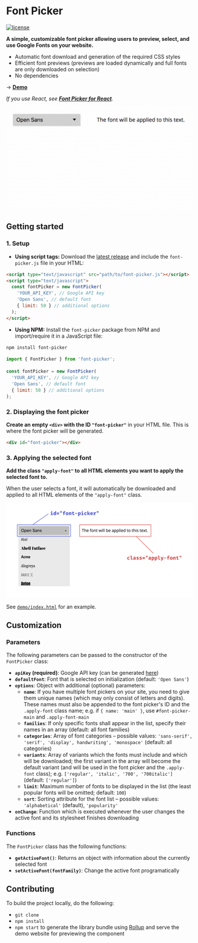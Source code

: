 # Font Picker

[![license](https://img.shields.io/github/license/mashape/apistatus.svg)](https://github.com/samuelmeuli/font-picker/blob/master/LICENSE)

**A simple, customizable font picker allowing users to preview, select, and use Google Fonts on your website.**

* Automatic font download and generation of the required CSS styles
* Efficient font previews (previews are loaded dynamically and full fonts are only downloaded on selection)
* No dependencies

→ **[Demo](https://samuelmeuli.github.io/font-picker)**

_If you use React, see [**Font Picker for React**](https://github.com/samuelmeuli/font-picker-react)._

<p align="center">
  <img src=".github/demo.gif" width=700 alt="Demo">
</p>


## Getting started

### 1. Setup

* **Using script tags:** Download the [latest release](https://github.com/samuelmeuli/font-picker/releases/latest) and include the `font-picker.js` file in your HTML:

```html
<script type="text/javascript" src="path/to/font-picker.js"></script>
<script type="text/javascript">
  const fontPicker = new FontPicker(
    'YOUR_API_KEY', // Google API key
    'Open Sans', // default font
    { limit: 50 } // additional options
  );
</script>
```


* **Using NPM:** Install the `font-picker` package from NPM and import/require it in a JavaScript file:

```sh
npm install font-picker
```

```js
import { FontPicker } from 'font-picker';

const fontPicker = new FontPicker(
  'YOUR_API_KEY', // Google API key
  'Open Sans', // default font
  { limit: 50 } // additional options
);
```


### 2. Displaying the font picker

**Create an empty `<div>` with the ID `"font-picker"`** in your HTML file. This is where the font picker will be generated.

```html
<div id="font-picker"></div>
```


### 3. Applying the selected font

**Add the class `"apply-font"` to all HTML elements you want to apply the selected font to.**

When the user selects a font, it will automatically be downloaded and applied to all HTML elements of the `"apply-font"` class.


<p align="center">
  <img src=".github/html-element-names.png" width=800 alt="Class names">
</p>


See [`demo/index.html`](demo/index.html) for an example.


## Customization

### Parameters

The following parameters can be passed to the constructor of the `FontPicker` class:

* **`apiKey` (required)**: Google API key (can be generated [here](https://developers.google.com/fonts/docs/developer_api#APIKey))
* **`defaultFont`**: Font that is selected on initialization (default: `'Open Sans'`)
* **`options`**: Object with additional (optional) parameters:
  * **`name`**: If you have multiple font pickers on your site, you need to give them unique names (which may only consist of letters and digits). These names must also be appended to the font picker's ID and the `.apply-font` class name; e.g. if `{ name: 'main' }`, use `#font-picker-main` and `.apply-font-main`
  * **`families`**: If only specific fonts shall appear in the list, specify their names in an array (default: all font families)
  * **`categories`**: Array of font categories – possible values: `'sans-serif', 'serif', 'display', handwriting', 'monospace'` (default: all categories)
  * **`variants`**: Array of variants which the fonts must include and which will be downloaded; the first variant in the array will become the default variant (and will be used in the font picker and the `.apply-font` class); e.g. `['regular', 'italic', '700', '700italic']` (default: `['regular']`)
  * **`limit`**: Maximum number of fonts to be displayed in the list (the least popular fonts will be omitted; default: `100`)
  * **`sort`**: Sorting attribute for the font list – possible values: `'alphabetical'` (default), `'popularity'`
* **`onChange`**: Function which is executed whenever the user changes the active font and its stylesheet finishes downloading


### Functions

The `FontPicker` class has the following functions:

* **`getActiveFont()`**: Returns an object with information about the currently selected font
* **`setActiveFont(fontFamily)`**: Change the active font programatically


## Contributing

To build the project locally, do the following:

* `git clone`
* `npm install`
* `npm start` to generate the library bundle using [Rollup](https://github.com/rollup/rollup) and serve the demo website for previewing the component
